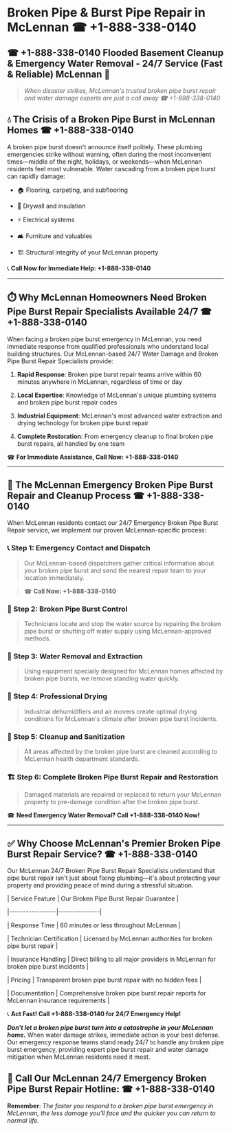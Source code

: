 # Broken Pipe & Burst Pipe Repair in McLennan ☎ +1-888-338-0140  
## ☎ +1-888-338-0140 Flooded Basement Cleanup & Emergency Water Removal - 24/7 Service (Fast & Reliable) McLennan 🚨  

> *When disaster strikes, McLennan's trusted broken pipe burst repair and water damage experts are just a call away ☎ +1-888-338-0140*  

## 💧 The Crisis of a Broken Pipe Burst in McLennan Homes ☎ +1-888-338-0140  

A broken pipe burst doesn't announce itself politely. These plumbing emergencies strike without warning, often during the most inconvenient times—middle of the night, holidays, or weekends—when McLennan residents feel most vulnerable. Water cascading from a broken pipe burst can rapidly damage:  

* 🏠 Flooring, carpeting, and subflooring  
* 🧱 Drywall and insulation  
* ⚡ Electrical systems  
* 🛋️ Furniture and valuables  
* 🏗️ Structural integrity of your McLennan property  

📞 **Call Now for Immediate Help: +1-888-338-0140**  

---  

## ⏱️ Why McLennan Homeowners Need Broken Pipe Burst Repair Specialists Available 24/7 ☎ +1-888-338-0140  

When facing a broken pipe burst emergency in McLennan, you need immediate response from qualified professionals who understand local building structures. Our McLennan-based 24/7 Water Damage and Broken Pipe Burst Repair Specialists provide:  

1. **Rapid Response**: Broken pipe burst repair teams arrive within 60 minutes anywhere in McLennan, regardless of time or day  
2. **Local Expertise**: Knowledge of McLennan's unique plumbing systems and broken pipe burst repair codes  
3. **Industrial Equipment**: McLennan's most advanced water extraction and drying technology for broken pipe burst repair  
4. **Complete Restoration**: From emergency cleanup to final broken pipe burst repairs, all handled by one team  

☎ **For Immediate Assistance, Call Now: +1-888-338-0140**  

---  

## 🔧 The McLennan Emergency Broken Pipe Burst Repair and Cleanup Process ☎ +1-888-338-0140  

When McLennan residents contact our 24/7 Emergency Broken Pipe Burst Repair service, we implement our proven McLennan-specific process:  

### 📞 Step 1: Emergency Contact and Dispatch  
> Our McLennan-based dispatchers gather critical information about your broken pipe burst and send the nearest repair team to your location immediately.  
> ☎ **Call Now: +1-888-338-0140**  

### 🚿 Step 2: Broken Pipe Burst Control  
> Technicians locate and stop the water source by repairing the broken pipe burst or shutting off water supply using McLennan-approved methods.  

### 🌊 Step 3: Water Removal and Extraction  
> Using equipment specially designed for McLennan homes affected by broken pipe bursts, we remove standing water quickly.  

### 💨 Step 4: Professional Drying  
> Industrial dehumidifiers and air movers create optimal drying conditions for McLennan's climate after broken pipe burst incidents.  

### 🧼 Step 5: Cleanup and Sanitization  
> All areas affected by the broken pipe burst are cleaned according to McLennan health department standards.  

### 🏗️ Step 6: Complete Broken Pipe Burst Repair and Restoration  
> Damaged materials are repaired or replaced to return your McLennan property to pre-damage condition after the broken pipe burst.  

☎ **Need Emergency Water Removal? Call +1-888-338-0140 Now!**  

---  

## ✅ Why Choose McLennan's Premier Broken Pipe Burst Repair Service? ☎ +1-888-338-0140  

Our McLennan 24/7 Broken Pipe Burst Repair Specialists understand that pipe burst repair isn't just about fixing plumbing—it's about protecting your property and providing peace of mind during a stressful situation.  

| Service Feature | Our Broken Pipe Burst Repair Guarantee |  
|-----------------|---------------|  
| Response Time | 60 minutes or less throughout McLennan |  
| Technician Certification | Licensed by McLennan authorities for broken pipe burst repair |  
| Insurance Handling | Direct billing to all major providers in McLennan for broken pipe burst incidents |  
| Pricing | Transparent broken pipe burst repair with no hidden fees |  
| Documentation | Comprehensive broken pipe burst repair reports for McLennan insurance requirements |  

📞 **Act Fast! Call +1-888-338-0140 for 24/7 Emergency Help!**  

***Don't let a broken pipe burst turn into a catastrophe in your McLennan home.*** When water damage strikes, immediate action is your best defense. Our emergency response teams stand ready 24/7 to handle any broken pipe burst emergency, providing expert pipe burst repair and water damage mitigation when McLennan residents need it most.  

## 📱 Call Our McLennan 24/7 Emergency Broken Pipe Burst Repair Hotline: ☎ +1-888-338-0140  

**Remember**: *The faster you respond to a broken pipe burst emergency in McLennan, the less damage you'll face and the quicker you can return to normal life.*